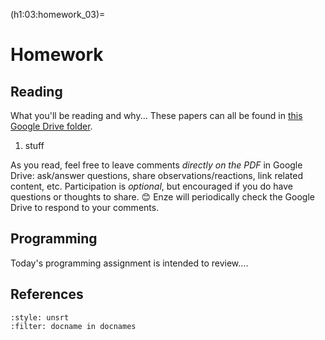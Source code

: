 (h1:03:homework_03)=
# Homework

## Reading  

What you'll be reading and why... 
These papers can all be found in [this Google Drive folder](https://drive.google.com/drive/folders/1FuZJyp1yWqoMXNs0_1s8LtSzPUwC5CpM?usp=sharing).


1. stuff

As you read, feel free to leave comments _directly on the PDF_ in Google Drive: ask/answer questions, share observations/reactions, link related content, etc.
Participation is _optional_, but encouraged if you do have questions or thoughts to share. 😊
Enze will periodically check the Google Drive to respond to your comments.



## Programming

Today's programming assignment is intended to review....



## References

```{bibliography}
:style: unsrt
:filter: docname in docnames
```

